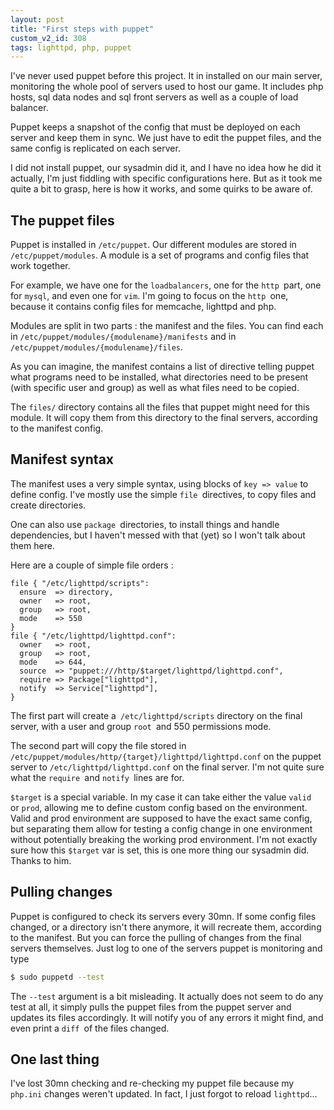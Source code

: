 ```yaml
---
layout: post
title: "First steps with puppet"
custom_v2_id: 308
tags: lighttpd, php, puppet
---
```


I've never used puppet before this project. It in installed on our main
server, monitoring the whole pool of servers used to host our game. It
includes php hosts, sql data nodes and sql front servers as well as a couple
of load balancer.

Puppet keeps a snapshot of the config that must be deployed on each server and
keep them in sync. We just have to edit the puppet files, and the same config
is replicated on each server.

I did not install puppet, our sysadmin did it, and I have no idea how he did
it actually, I'm just fiddling with specific configurations here. But as it
took me quite a bit to grasp, here is how it works, and some quirks to be
aware of.

## The puppet files

Puppet is installed in `/etc/puppet`. Our different modules are stored in`
/etc/puppet/modules`. A module is a set of programs and config files that work
together.

For example, we have one for the `loadbalancers`, one for the `http `part, one
for `mysql`, and even one for `vim`. I'm going to focus on the `http `one,
because it contains config files for memcache, lighttpd and php.

Modules are split in two parts : the manifest and the files. You can find each
in `/etc/puppet/modules/{modulename}/manifests` and in
`/etc/puppet/modules/{modulename}/files`.

As you can imagine, the manifest contains a list of directive telling puppet
what programs need to be installed, what directories need to be present (with
specific user and group) as well as what files need to be copied.

The `files/` directory contains all the files that puppet might need for this
module. It will copy them from this directory to the final servers, according
to the manifest config.

## Manifest syntax

The manifest uses a very simple syntax, using blocks of `key => value` to
define config. I've mostly use the simple `file `directives, to copy files and
create directories.

One can also use `package `directories, to install things and handle
dependencies, but I haven't messed with that (yet) so I won't talk about them
here.

Here are a couple of simple file orders :


```puppet
file { "/etc/lighttpd/scripts":
  ensure  => directory,
  owner   => root,
  group   => root,
  mode    => 550
}
file { "/etc/lighttpd/lighttpd.conf":
  owner   => root,
  group   => root,
  mode    => 644,
  source  => "puppet:///http/$target/lighttpd/lighttpd.conf",
  require => Package["lighttpd"],
  notify  => Service["lighttpd"],
}
```

The first part will create a` /etc/lighttpd/scripts` directory on the final
server, with a user and group `root `and 550 permissions mode.

The second part will copy the file stored in
`/etc/puppet/modules/http/{target}/lighttpd/lighttpd.conf` on the puppet
server to `/etc/lighttpd/lighttpd.conf` on the final server. I'm not quite
sure what the `require `and `notify `lines are for.

`$target` is a special variable. In my case it can take either the value
`valid` or `prod`, allowing me to define custom config based on the
environment. Valid and prod environment are supposed to have the exact same
config, but separating them allow for testing a config change in one
environment without potentially breaking the working prod environment. I'm not
exactly sure how this `$target` var is set, this is one more thing our
sysadmin did. Thanks to him.

## Pulling changes

Puppet is configured to check its servers every 30mn. If some config files
changed, or a directory isn't there anymore, it will recreate them, according
to the manifest. But you can force the pulling of changes from the final
servers themselves. Just log to one of the servers puppet is monitoring and
type


```sh
$ sudo puppetd --test
```

The `--test` argument is a bit misleading. It actually does not seem to do any
test at all, it simply pulls the puppet files from the puppet server and
updates its files accordingly. It will notify you of any errors it might find,
and even print a `diff `of the files changed.

## One last thing

I've lost 30mn checking and re-checking my puppet file because my `php.ini`
changes weren't updated. In fact, I just forgot to reload `lighttpd`...
